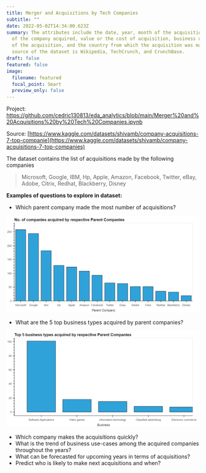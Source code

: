 ```yaml
---
title: Merger and Acquisitions by Tech Companies
subtitle: ""
date: 2022-05-02T14:34:00.623Z
summary: The attributes include the date, year, month of the acquisition, name
  of the company acquired, value or the cost of acquisition, business use-case
  of the acquisition, and the country from which the acquisition was made. The
  source of the dataset is Wikipedia, TechCrunch, and CrunchBase.
draft: false
featured: false
image:
  filename: featured
  focal_point: Smart
  preview_only: false
---
```

Project: [](https://github.com/cedric130813/eda_analytics)<https://github.com/cedric130813/eda_analytics/blob/main/Merger%20and%20Acquisitions%20by%20Tech%20Companies.ipynb>

Source: [https://www.kaggle.com/datasets/shivamb/company-acquisitions-7-top-companie](https://www.kaggle.com/datasets/shivamb/company-acquisitions-7-top-companies)

The dataset contains the list of acquisitions made by the following companies

> Microsoft, Google, IBM, Hp, Apple, Amazon, Facebook, Twitter, eBay, Adobe, Citrix, Redhat, Blackberry, Disney

**Examples of questions to explore in dataset:**

* Which parent company made the most number of acquisitions?

![](how-many-companies-did-each-parent-company-acquire.png)

* What are the 5 top business types acquired by parent companies?

![](top-5-business-types-acquired-by-respective-parent-companies.png)

* Which company makes the acquisitions quickly?
* What is the trend of business use-cases among the acquired companies throughout the years?
* What can be forecasted for upcoming years in terms of acquisitions?
* Predict who is likely to make next acquisitions and when?